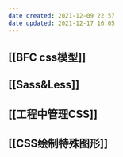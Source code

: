 ```yaml
---
date created: 2021-12-09 22:57
date updated: 2021-12-17 16:05
---
```


## [[BFC css模型]]

## [[Sass&Less]]

## [[工程中管理CSS]]

## [[CSS绘制特殊图形]]
